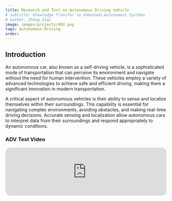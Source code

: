 ```yaml
---
title: Research and Test on Autonomous Driving Vehicle 
# subtitle: Knowledge Transfer to Unmanned Autonomous Systems
# author: Zhang Ziqi
image: images/projects/ADV.png
tags: Autonomous-Driving
order: 
---
```

<!-- ## Abstract

Precise localization is one of the indispensable components of a fully autonomous vehicle. Global Navigation Satellite System (GNSS) real-time kinematics (RTK) shows absolute positioning results at centimeter level in open sky areas. However, in urban canyon environments there are a large number of high-rise buildings and dynamic objects (moving vehicles, pedestrians) that block and reflect on the signal propagation, resulting in large GNSS measurement noise as well as suboptimal satellite geometry distributions, which further affects the positioning accuracy. In addition to GNSS, airborne sensors for positioning include Light Detection and Ranging (LiDAR) and Inertial Measurement Units (IMUs). However, the accuracy of LiDAR localization is also degraded due to the presence of a large number of dynamic objects. In addition, without a priori maps, LiDAR localization suffers from drift during long-term operation, even with the help of IMUs.

In this project, a LiDAR-assisted GNSS-RTK positioning method based on GNSS/IMU/LiDAR fusion is developed, which is capable of providing highly accurate positioning results in the urban canyons mentioned above. The developed system first performs 3D point cloud-assisted NLOS detection exclusion and LiDAR-assisted perihelion detection to eliminate the effects of outliers. Second, the system utilizes LiDAR landmark observations as “virtual satellites” to improve the geometric distribution of the original satellite observations. Finally, the original measurements from GNSS, LiDAR, and IMU are tightly integrated into a nonlinear optimization problem to obtain an accurate floating-point solution, and the LAMBDA method is further applied to solve the integer ambiguity to achieve high-precision positioning. The effectiveness of the proposed method in this project is fully verified in the evaluation results of the City Canyon of Hong Kong.



## Funding Body

Department of Science and Technology of Guangdong Province (GDSTC) 廣東省科學技術廳


## Researcher

[Dr. Weisong Wen](https://polyu-taslab.github.io/members/Wen_Weisong.html), Dr. Li-Ta Hsu, Dr. Jian Liu, [Feng Huang](https://polyu-taslab.github.io/members/Huang_Feng.html), [Xikun Liu](https://polyu-taslab.github.io/members/liu_xikun.html)， [Yihan Zhong](https://polyu-taslab.github.io/members/Zhong_Yihan.html)

## Status

Completed

## System Framework

<div style="text-align: center; margin-bottom: 20px;">
  <img src="https://github.com/PolyU-TASLAB/polyu-taslab.github.io/raw/main/images/project/GDSTC/pipeline.png" alt="Team Banner" 
       style="width: 100%; height: auto; object-fit: cover; max-width: 850px; margin: 0 auto; border-radius: 15px;">
</div>

## Demonstration

### LiDAR-aided GNSS Fix 
<div style="text-align: center; margin-bottom: 20px;">
  <img src="https://github.com/PolyU-TASLAB/polyu-taslab.github.io/raw/main/images/project/GDSTC/fix_gif.gif" alt="Team Banner" 
       style="width: 100%; height: auto; object-fit: cover; max-width: 850px; margin: 0 auto; border-radius: 15px;">
</div>

### NLOS detection 
<div style="text-align: center; margin-bottom: 20px;">
  <img src="https://github.com/PolyU-TASLAB/polyu-taslab.github.io/raw/main/images/project/GDSTC/nlos_detection_gif.gif" alt="Team Banner" 
       style="width: 100%; height: auto; object-fit: cover; max-width: 850px; margin: 0 auto; border-radius: 15px;">
</div>

## Achievements

* Liu, X., Wen, W., & Hsu, L. T. (2023). GLIO: Tightly-coupled GNSS/LiDAR/IMU integration for continuous and drift-free state estimation of intelligent vehicles in urban areas. IEEE Transactions on Intelligent Vehicles.
* Huang, F., Wen, W., Zhang, J., Wang, C., & Hsu, L. T. (2023). Dynamic Object-aware LiDAR Odometry Aided by Joint Weightings Estimation in Urban Areas. IEEE Transactions on Intelligent Vehicles.
* Zhong, Y., Hu, R., Bai, X., Li, X., Hsu, L. T., & Wen, W. (2024). Enhancing GNSS Positioning Accuracy for Road Monitoring Systems: A Factor Graph Optimization Approach Aided by Geospatial Information. IEEE Transactions on Instrumentation and Measurement. -->
## Introduction
An autonomous car, also known as a self-driving vehicle, is a sophisticated mode of transportation that can perceive its environment and navigate without the need for human intervention. These vehicles employ a variety of advanced technologies to achieve safe and efficient driving, making them a significant innovation in modern transportation.

A critical aspect of autonomous vehicles is their ability to sense and localize themselves within their surroundings. This capability is essential for navigating complex environments, avoiding obstacles, and making real-time driving decisions. Accurate sensing and localization allow autonomous cars to interpret data from their surroundings and respond appropriately to dynamic conditions.

### ADV Test Video 
<div style="max-width: 850px; margin: 0 auto; border-radius: 15px; overflow: hidden;">
  <iframe src="https://www.youtube.com/embed/Q0nq1vHeinM?si=qCn-JtP2m65mRTAE" 
          style="width: 100%; height: auto; object-fit: cover; border-radius: 15px;" 
          frameborder="0" 
  </iframe>
</div>

